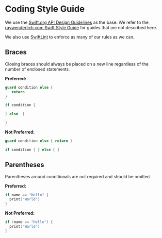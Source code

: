 # Coding Style Guide

We use the [Swift.org API Design Guidelines](https://swift.org/documentation/api-design-guidelines/) as the base. We refer to the [raywenderlich.com Swift Style Guide](https://github.com/raywenderlich/swift-style-guide/) for guides that are not described here.

We also use [SwiftLint](https://github.com/realm/SwiftLint) to enforce as many of our rules as we can. 

## Braces

Closing braces should always be placed on a new line regardless of the number of enclosed statements.

**Preferred:**

```swift
guard condition else {
   return
}

if condition {

} else  {

}
```

**Not Preferred:**

```swift
guard condition else { return }

if condition { } else { }
```

## Parentheses

Parentheses around conditionals are not required and should be omitted.

**Preferred:**

```swift
if name == "Hello" {
  print("World")
}
```

**Not Preferred:**

```swift
if (name == "Hello") {
  print("World")
}
```